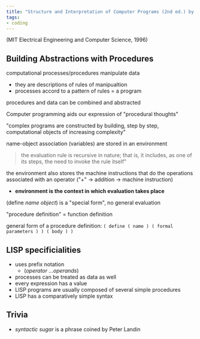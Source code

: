 ```yaml
---
title: "Structure and Interpretation of Computer Programs (2nd ed.) by Harold Abelson & Gerald Jay Sussman"
tags: 
- coding
---
```


(MIT Electrical Engineering and Computer Science, 1996)

## Building Abstractions with Procedures

computational processes/procedures manipulate data

*   they are descriptions of rules of manipualtion
*   processes accord to a pattern of rules = a program

procedures and data can be combined and abstracted

Computer programming aids our expression of "procedural thoughts"

"complex programs are constructed by building, step by step, computational objects of increasing complexity"

name-object association (variables) are stored in an environment

> the evaluation rule is recursive in nature; that is, it includes, as one of its steps, the need to invoke the rule itself"

the environment also stores the machine instructions that do the operations associated with an operator ("+" -> addition -> machine instruction)

* __environment is the context in which evaluation takes place__

(define _name_ _object_) is a "special form", no general evaluation

<!-- * "Numbers and arithmetic operations are primitive data and procedures."
* "Nesting of combinations provides a means of combining operations."
* "Definitions that associate names with values provide a limited means of abstraction." -->

"procedure definition" = function definition

general form of a procedure definition: 
`( define ( name ) ( formal parameters ) ) ( body ) )`

## LISP specificialities

*   uses prefix notation
    *   (_operator_ _...operands_)
*   processes can be treated as data as well
*   every expression has a value
*   LISP programs are usually composed of several simple procedures
* LISP has a comparatively simple syntax

## Trivia

* _syntactic sugar_ is a phrase coined by Peter Landin